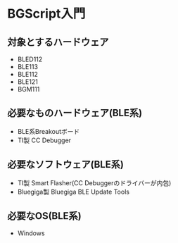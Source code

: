 # BGScript入門

## 対象とするハードウェア
* BLED112
* BLE113
* BLE112
* BLE121
* BGM111

## 必要なものハードウェア(BLE系)

* BLE系Breakoutボード
* TI製 CC Debugger

## 必要なソフトウェア(BLE系)

* TI製 Smart Flasher(CC Debuggerのドライバーが内包)
* Bluegiga製 Bluegiga BLE Update Tools

## 必要なOS(BLE系)

* Windows

